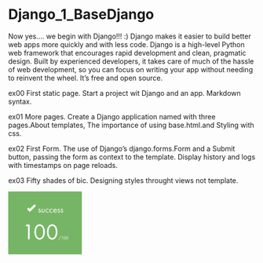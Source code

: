# Django_1_BaseDjango
Now yes.... we begin with Django!!! :)
Django makes it easier to build better web apps more quickly and with less code.
Django is a high-level Python web framework that encourages rapid development and clean, pragmatic design. Built by experienced developers, it takes care of much of the hassle of web development, so you can focus on writing your app without needing to reinvent the wheel. It’s free and open source.

ex00 First static page.
Start a project wit Django and an app.
Markdown syntax.

ex01 More pages.
Create a Django application named  with three pages.About templates, The importance of using base.html.and Styling with css.

ex02 First Form.
The use of Django’s django.forms.Form and a Submit button, passing the form as context to the template.
Display history and logs with timestamps on page reloads.

ex03 Fifty shades of bic.
Designing styles throught views not template.

<p align="left">
  <img src="https://github.com/beatriangu/Libft/blob/main/100.png?raw=true" alt="100.png" width="150"/>
</p>









